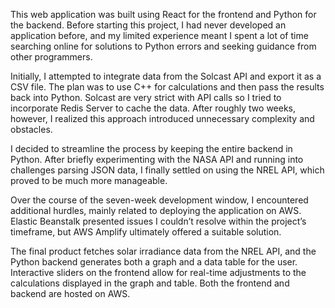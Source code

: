 This web application was built using React for the frontend and Python for the backend. Before starting this project, I had never developed an application before, and my limited experience meant I spent a lot of time searching online for solutions to Python errors and seeking guidance from other programmers.

Initially, I attempted to integrate data from the Solcast API and export it as a CSV file. The plan was to use C++ for calculations and then pass the results back into Python. Solcast are very strict with API calls so I tried to incorporate Redis Server to cache the data. After roughly two weeks, however, I realized this approach introduced unnecessary complexity and obstacles.

I decided to streamline the process by keeping the entire backend in Python. After briefly experimenting with the NASA API and running into challenges parsing JSON data, I finally settled on using the NREL API, which proved to be much more manageable.

Over the course of the seven-week development window, I encountered additional hurdles, mainly related to deploying the application on AWS. Elastic Beanstalk presented issues I couldn’t resolve within the project’s timeframe, but AWS Amplify ultimately offered a suitable solution.

The final product fetches solar irradiance data from the NREL API, and the Python backend generates both a graph and a data table for the user. Interactive sliders on the frontend allow for real-time adjustments to the calculations displayed in the graph and table. Both the frontend and backend are hosted on AWS.
